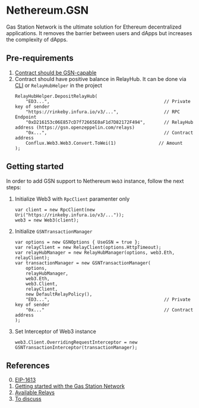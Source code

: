 # Nethereum.GSN
Gas Station Network is the ultimate solution for Ethereum decentralized applications. It removes the barrier between users and dApps but increases the complexity of dApps.

## Pre-requirements
1. [Contract should be GSN-capable](https://docs.openzeppelin.com/contracts/2.x/gsn)
2. Contract should have positive balance in RelayHub. It can be done via [CLI](https://github.com/OpenZeppelin/openzeppelin-gsn-helpers) or `RelayHubHelper` in the project
    ```
    RelayHubHelper.DepositRelayHub(
        "ED3...",                                           // Private key of sender
        "https://rinkeby.infura.io/v3/...",                 // RPC Endpoint
        "0xD216153c06E857cD7f72665E0aF1d7D82172F494",       // RelayHub address (https://gsn.openzeppelin.com/relays)
        "0x...",                                            // Contract address
        Conflux.Web3.Web3.Convert.ToWei(1)                // Amount
    );
    ```

## Getting started
In order to add GSN support to Nethereum `Web3` instance, follow the next steps:

1. Initialize Web3 with `RpcClient` paramenter only
    ```
    var client = new RpcClient(new Uri("https://rinkeby.infura.io/v3/..."));
    web3 = new Web3(client);
    ```
2. Initialize `GSNTransactionManager`
    ```
    var options = new GSNOptions { UseGSN = true };
    var relayClient = new RelayClient(options.HttpTimeout);
    var relayHubManager = new RelayHubManager(options, web3.Eth, relayClient);
    var transactionManager = new GSNTransactionManager(
        options,
        relayHubManager,
        web3.Eth,
        web3.Client,
        relayClient,
        new DefaultRelayPolicy(),
        "ED3...",                                           // Private key of sender
        "0x..."                                             // Contract address
    );
    ```
3. Set Interceptor of Web3 instance
    ```
    web3.Client.OverridingRequestInterceptor = new GSNTransactionInterceptor(transactionManager);
    ```

## References
0. [EIP-1613](https://github.com/ethereum/EIPs/blob/master/EIPS/eip-1613.md)
1. [Getting started with the Gas Station Network](https://docs.openzeppelin.com/openzeppelin/gsn/getting-started)
2. [Available Relays](https://gsn.openzeppelin.com/relay-hubs/0xd216153c06e857cd7f72665e0af1d7d82172f494?listRelays=true)
3. [To discuss](https://forum.openzeppelin.com/t/gsn-support-in-nethereum/1441)
